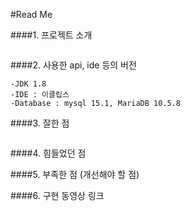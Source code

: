 
#Read Me 

####1. 프로젝트 소개
```
```

####2. 사용한 api, ide 등의 버전
```
-JDK 1.8
-IDE : 이클립스
-Database : mysql 15.1, MariaDB 10.5.8
```

####3. 잘한 점
```
```
####4. 힘들었던 점

####5. 부족한 점 (개선해야 할 점)


####6. 구현 동영상 링크
